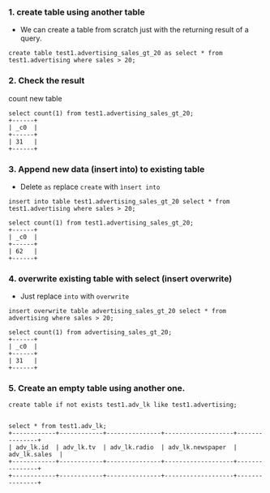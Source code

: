 ### 1. create table using another table
- We can create a table from scratch just with the returning result of a query.
```
create table test1.advertising_sales_gt_20 as select * from test1.advertising where sales > 20;
```
### 2. Check the result
count new table
```
select count(1) from test1.advertising_sales_gt_20;
+------+
| _c0  |
+------+
| 31   |
+------+
```

### 3. Append new data (insert into) to existing table

- Delete `as` replace `create` with `ìnsert into`  
```
insert into table test1.advertising_sales_gt_20 select * from test1.advertising where sales > 20;

select count(1) from test1.advertising_sales_gt_20;
+------+
| _c0  |
+------+
| 62   |
+------+
```

### 4. overwrite existing table with select (insert overwrite)
- Just replace `into` with `overwrite` 
```
insert overwrite table advertising_sales_gt_20 select * from advertising where sales > 20;

select count(1) from advertising_sales_gt_20;
+------+
| _c0  |
+------+
| 31   |
+------+
```

### 5. Create an empty table using another one.
```
create table if not exists test1.adv_lk like test1.advertising;


select * from test1.adv_lk;
+------------+------------+---------------+-------------------+---------------+
| adv_lk.id  | adv_lk.tv  | adv_lk.radio  | adv_lk.newspaper  | adv_lk.sales  |
+------------+------------+---------------+-------------------+---------------+
+------------+------------+---------------+-------------------+---------------+
```